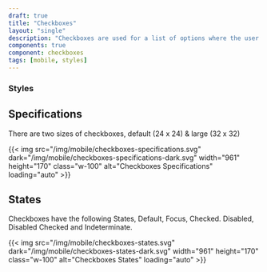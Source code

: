```yaml
---
draft: true
title: "Checkboxes"
layout: "single"
description: "Checkboxes are used for a list of options where the user may select multiple options, including all or none."
components: true
component: checkboxes
tags: [mobile, styles]
---
```


### Styles

## Specifications

There are two sizes of checkboxes,  default (24 x 24) & large (32 x 32)

{{< img src="/img/mobile/checkboxes-specifications.svg" dark="/img/mobile/checkboxes-specifications-dark.svg" width="961" height="170" class="w-100" alt="Checkboxes Specifications" loading="auto" >}}

## States

Checkboxes have the following States, Default, Focus, Checked. Disabled, Disabled Checked and Indeterminate.

{{< img src="/img/mobile/checkboxes-states.svg" dark="/img/mobile/checkboxes-states-dark.svg" width="961" height="170" class="w-100" alt="Checkboxes States" loading="auto" >}}
